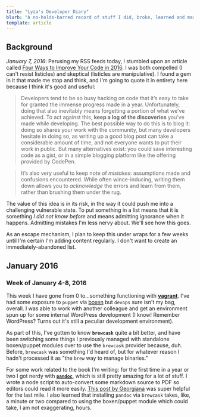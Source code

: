 ```yaml
---
title: "Lyza's Developer Diary"
blurb: "A no-holds-barred record of stuff I did, broke, learned and mastered."
template: article
---
```


## Background

*January 7, 2016*: Perusing my RSS feeds today, I stumbled upon an article called [Four Ways to Improve Your Code in 2016](http://thenewcode.com/349/Four-Ways-To-Improve-Your-Code-In-2016). I was both compelled (I can't resist listicles) and skeptical (listicles are manipulative). I found a gem in it that made me stop and think, and I'm going to quote it in entirety here because I think it's good and useful:

> Developers tend to be so busy hacking on code that it’s easy to take for granted the immense progress made in a year. Unfortunately, doing that also inevitably means forgetting a portion of what we’ve achieved. To act against this, **keep a log of the discoveries** you’ve made while developing. The best possible way to do this is to blog it: doing so shares your work with the community, but many developers hesitate in doing so, as writing up a good blog post can take a considerable amount of time, and not everyone wants to put their work in public. But many alternatives exist: you could save interesting code as a gist, or in a simple blogging platform like the offering provided by CodePen.

> It’s also very useful to keep note of _mistakes_: assumptions made and confusions encountered. While often wince-inducing, writing them down allows you to _acknowledge_ the errors and learn from them, rather than brushing them under the rug.

The value of this idea is in its risk, in the way it could push me into a challenging vulnerable state. To put something in a list means that it is something _I did not know before_ and means admitting ignorance when it happens. Admitting mistakes I'm less nervy about. We'll see how this goes.

As an escape mechanism, I plan to keep this under wraps for a few weeks until I'm certain I'm adding content regularly. I don't want to create an immediately-abandoned list.

## January 2016

### Week of January 4-8, 2016

This week I have gone from 0 to...something functioning with **[vagrant](https://www.vagrantup.com/)**. I've had some exposure to `puppet` via [boxen](https://github.com/cloudfour/cloudfour-boxen) but `devops` sure isn't my bag, overall. I was able to work with another colleague and get an environment spun up for some internal WordPress development (I know! Remember WordPress? Turns out it's still a peculiar development environment).

As part of this, I've gotten to know **`brewcask`** quite a bit better, and have been switching some things I previously managed with standalone boxen/puppet modules over to use the `brewcask` provider because, duh. Before, `brewcask` was something I'd heard of, but for whatever reason I hadn't processed it as "the `brew` way to manage binaries."

For some work related to the book I'm writing: for the first time in a year or two I got nerdy with **[`pandoc`](http://pandoc.org/)**, which is still pretty amazing for a lot of stuff. I wrote a node script to auto-convert some markdown source to PDF so editors could read it more easily. [This post by Georgiana](http://www.tekkie.ro/blogging/create-pdf-files-from-markdown-sources-in-osx/) was super helpful for the last mile. I also learned that installing `pandoc` via `brewcask` takes, like, a minute or two compared to using the boxen/puppet module which could take, I am not exaggerating, hours.
